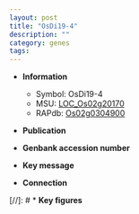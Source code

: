 ```yaml
---
layout: post
title: "OsDi19-4"
description: ""
category: genes
tags: 
---
```


* **Information**  
    + Symbol: OsDi19-4  
    + MSU: [LOC_Os02g20170](http://rice.uga.edu/cgi-bin/ORF_infopage.cgi?orf=LOC_Os02g20170)  
    + RAPdb: [Os02g0304900](http://rapdb.dna.affrc.go.jp/viewer/gbrowse_details/irgsp1?name=Os02g0304900)  

* **Publication**  

* **Genbank accession number**  

* **Key message**  

* **Connection**  

[//]: # * **Key figures**  


